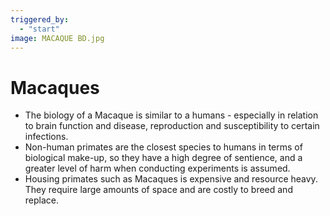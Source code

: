```yaml
---
triggered_by:
  - "start"
image: MACAQUE BD.jpg
---
```

# Macaques

-	The biology of a Macaque is similar to a humans - especially in relation to brain function and disease, reproduction and susceptibility to certain infections.
-	Non-human primates are the closest species to humans in terms of biological make-up, so they have a high degree of sentience, and a greater level of harm when conducting experiments is assumed.
-	Housing primates such as Macaques is expensive and resource heavy. They require large amounts of space and are costly to breed and replace.
